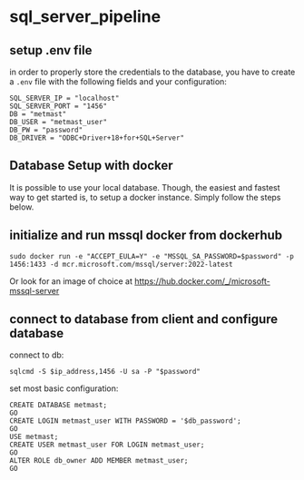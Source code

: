 # sql_server_pipeline

## setup .env file

in order to properly store the credentials to the database, you have to create a `.env` file with the following fields and your configuration:

```
SQL_SERVER_IP = "localhost"
SQL_SERVER_PORT = "1456"
DB = "metmast"
DB_USER = "metmast_user"
DB_PW = "password"
DB_DRIVER = "ODBC+Driver+18+for+SQL+Server"
```

## Database Setup with docker

It is possible to use your local database. Though, the easiest and fastest way to get started is, to setup a docker instance. Simply follow the steps below.

## initialize and run mssql docker from dockerhub
```
sudo docker run -e "ACCEPT_EULA=Y" -e "MSSQL_SA_PASSWORD=$password" -p 1456:1433 -d mcr.microsoft.com/mssql/server:2022-latest
```
Or look for an image of choice at https://hub.docker.com/_/microsoft-mssql-server

## connect to database from client and configure database
connect to db:
```
sqlcmd -S $ip_address,1456 -U sa -P "$password"
```

set most basic configuration:

```
CREATE DATABASE metmast;
GO
CREATE LOGIN metmast_user WITH PASSWORD = '$db_password';
GO
USE metmast;
CREATE USER metmast_user FOR LOGIN metmast_user;
GO
ALTER ROLE db_owner ADD MEMBER metmast_user;
GO
```